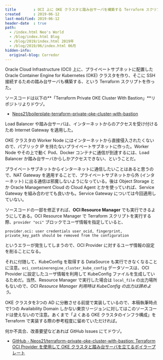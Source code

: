 ```yaml
---
title        : OCI 上に OKE クラスタと踏み台サーバを構築する Terraform スクリプトを作った
created      : 2019-06-12
last-modified: 2019-06-12
header-date  : true
path:
  - /index.html Neo's World
  - /blog/index.html Blog
  - /blog/2019/index.html 2019年
  - /blog/2019/06/index.html 06月
hidden-info:
  original-blog: Corredor
---
```


Oracle Cloud Infrastructure (OCI) 上に、プライベートサブネットに配置した Oracle Container Engine for Kubernetes (OKE) クラスタを作り、そこに SSH 接続するための踏み台サーバも構築する、という Terraform スクリプトを作った。

ソースコードは以下の**「Terraform Private OKE Cluster With Bastion」**リポジトリよりドウゾ。

- [Neos21/boilerplate-terraform-private-oke-cluster-with-bastion](https://github.com/Neos21/boilerplate-terraform-private-oke-cluster-with-bastion)

Load Balancer や踏み台サーバは、インターネットからのアクセスを受け付けるため Internet Gateway を適用した。

OKE クラスタの Worker Node にはインターネットから直接侵入されたくないので、パブリック IP を持たないプライベートサブネットに作った。Worker Node やその上で動く Pod、Docker コンテナに通信が到達するには、Load Balancer か踏み台サーバからしかアクセスできない、ということだ。

プライベートサブネットからインターネットに通信したいことはあると思うので、NAT Gateway を適用することで、プライベートサブネットから外 (インターネット) に出る通信は邪魔しないようになっている。後は Object Storage とか Oracle Management Cloud の Cloud Agent とかを使っていれば、Service Gateway を組み合わせても良いかも。Service Gateway については今回適用していない。

ソースコードの一部を修正すれば、**OCI Resource Manager** でも実行できるようにしてある。OCI Resource Manager で Terraform スクリプトを実行する際、`provider "oci"` ブロックでユーザ情報を指定していると、

```
provider.oci: user credentials user_ocid, fingerprint, private_key_path should be removed from the configuration
```

というエラーが発生してしまうので、OCI Provider に対するユーザ情報の設定を削ることになる。

それに付随して、KubeConfig を取得する DataSource も実行できなくなることに注意。`oci_containerengine_cluster_kube_config` データソースは、OCI Provider に設定したユーザ情報を利用して KubeConfig ファイルを生成しているためだ。当然、Resource Manager で実行した場合は `local_file` の出力場所もないので、*OCI Resource Manager 利用時は KubeConfig の出力は諦めよう。*

OKE クラスタを3つの AD に分散させる前提で実装しているので、本稿執筆時点で1つの Availability Domain しかない東京リージョンに対してはこのソースコードは使えないので注意。あくまで「よくある OKE クラスタのインフラ構成」を Terraform で実装する際の参考程度に留めていただければ。

何か不具合、改善要望などあれば GitHub Issues にてドウゾ。

- [GitHub - Neos21/terraform-private-oke-cluster-with-bastion: Terraform OCI Provider を使用して OKE クラスタと踏み台サーバを立てるボイラープレート](https://github.com/Neos21/boilerplate-terraform-private-oke-cluster-with-bastion)

